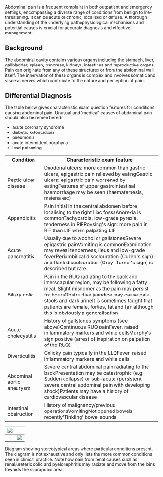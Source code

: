 Abdominal pain is a frequent complaint in both outpatient and emergency settings, encompassing a diverse range of conditions from benign to life\-threatening. It can be acute or chronic, localised or diffuse. A thorough understanding of the underlying pathophysiological mechanisms and potential causes is crucial for accurate diagnosis and effective management.  
  
Background
----------

  
The abdominal cavity contains various organs including the stomach, liver, gallbladder, spleen, pancreas, kidneys, intestines and reproductive organs. Pain can originate from any of these structures or from the abdominal wall itself. The innervation of these organs is complex and involves somatic and visceral nerves which contribute to the nature and perception of pain.  
  
Differential Diagnosis
----------------------

  
The table below gives characteristic exam question features for conditions causing abdominal pain. Unusual and 'medical' causes of abdominal pain should also be remembered:  
* acute coronary syndrome
* diabetic ketoacidosis
* pneumonia
* acute intermittent porphyria
* lead poisoning

  


| **Condition** | **Characteristic exam feature** |
| --- | --- |
| Peptic ulcer disease | Duodenal ulcers: more common than gastric ulcers, epigastric pain relieved by eatingGastric ulcers: epigastric pain worsened by eatingFeatures of upper gastrointestinal haemorrhage may be seen (haematemesis, melena etc) |
| Appendicitis | Pain initial in the central abdomen before localising to the right iliac fossaAnorexia is commonTachycardia, low\-grade pyrexia, tenderness in RIFRovsing's sign: more pain in RIF than LIF when palpating LIF |
| Acute pancreatitis | Usually due to alcohol or gallstonesSevere epigastric painVomiting is commonExamination may reveal tenderness, ileus and low\-grade feverPeriumbilical discolouration (Cullen's sign) and flank discolouration (Grey\-Turner's sign) is described but rare |
| Biliary colic | Pain in the RUQ radiating to the back and interscapular region, may be following a fatty meal. Slight misnomer as the pain may persist for hoursObstructive jaundice may cause pale stools and dark urineIt is sometimes taught that patients are female, forties, fat and fair although this is obviously a generalisation |
| Acute cholecystitis | History of gallstones symptoms (see above)Continuous RUQ painFever, raised inflammatory markers and white cellsMurphy's sign positive (arrest of inspiration on palpation of the RUQ) |
| Diverticulitis | Colicky pain typically in the LLQFever, raised inflammatory markers and white cells |
| Abdominal aortic aneurysm | Severe central abdominal pain radiating to the backPresentation may be catastrophic (e.g. Sudden collapse) or sub\-acute (persistent severe central abdominal pain with developing shock)Patients may have a history of cardiovascular disease |
| Intestinal obstruction | History of malignancy/previous operationsVomitingNot opened bowels recently'Tinkling' bowel sounds |

  


| [![](https://d32xxyeh8kfs8k.cloudfront.net/images_Passmedicine/pdd520.jpg)](https://d32xxyeh8kfs8k.cloudfront.net/images_Passmedicine/pdd520b.jpg) | |
| --- | --- |
|  | [![](https://d32xxyeh8kfs8k.cloudfront.net/css/images/mag_glass.png)](https://d32xxyeh8kfs8k.cloudfront.net/images_Passmedicine/pdd520b.jpg) |

Diagram showing stereotypical areas where particular conditions present. The diagram is not exhaustive and only lists the more common conditions seen in clinical practice. Note how pain from renal causes such as renal/ureteric colic and pyelonephritis may radiate and move from the loins towards the suprapubic area.  
